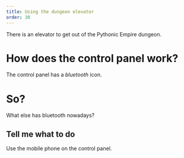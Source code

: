 ```yaml
---
title: Using the dungeon elevator
order: 30
---
```


There is an elevator to get out of the Pythonic Empire dungeon.

# How does the control panel work?
The control panel has a _bluetooth_ icon.

# So?
What else has bluetooth nowadays?

## Tell me what to do
Use the mobile phone on the control panel.
